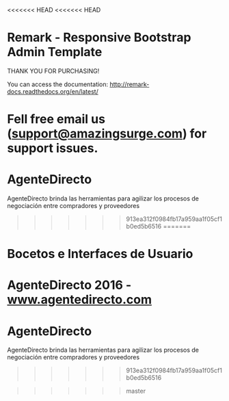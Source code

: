 <<<<<<< HEAD
<<<<<<< HEAD
# Remark - Responsive Bootstrap Admin Template

THANK YOU FOR PURCHASING!

You can access the documentation: http://remark-docs.readthedocs.org/en/latest/

Fell free email us (support@amazingsurge.com) for support issues.
=======
# AgenteDirecto
AgenteDirecto brinda las herramientas para agilizar los procesos de negociación entre compradores y proveedores

>>>>>>> 913ea312f0984fb17a959aa1f05cf1b0ed5b6516
=======
# Bocetos e Interfaces de Usuario

AgenteDirecto 2016 - www.agentedirecto.com
=======
# AgenteDirecto
AgenteDirecto brinda las herramientas para agilizar los procesos de negociación entre compradores y proveedores
>>>>>>> 913ea312f0984fb17a959aa1f05cf1b0ed5b6516

>>>>>>> master
